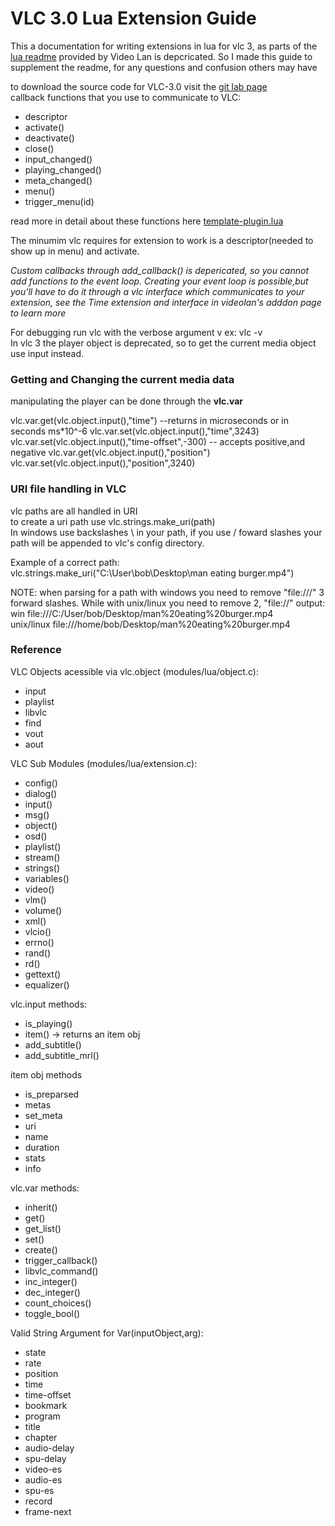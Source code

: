 # VLC 3.0 Lua Extension Guide
This a documentation for writing extensions in lua for vlc 3, as parts of the [lua readme](https://www.videolan.org/developers/vlc/share/lua/README.txt) provided by Video Lan is depcricated. So I made this guide to supplement the readme, for any questions and confusion others may have

to download the source code for VLC-3.0 visit the [git lab page](https://code.videolan.org/videolan/vlc-3.0)  
callback functions that you use to communicate to VLC:
- descriptor
- activate()
- deactivate()
- close()
- input_changed()
- playing_changed()
- meta_changed()
- menu()
- trigger_menu(id)

read more in detail about these functions here [template-plugin.lua](https://github.com/nima64/vlc-lua-extension-template/blob/main/template-plugin.lua)  

The minumim vlc requires for extension to work is a descriptor(needed to show up in menu) and activate.  

*Custom callbacks through add_callback() is depericated, so you cannot add functions to the event loop. Creating your event loop is possible,but you'll have to do it through a vlc interface which communicates to your extension, see the Time extension and interface in videolan's adddon page to learn more*  
  
For debugging run vlc with the verbose argument v ex: vlc -v  
In vlc 3 the player object is deprecated, so to get the current media object use input instead.  

### Getting and Changing the current media data  ###
manipulating the player can be done through the **vlc.var**  

vlc.var.get(vlc.object.input(),"time") --returns in microseconds or in seconds ms*10^-6 
vlc.var.set(vlc.object.input(),"time",3243)
vlc.var.set(vlc.object.input(),"time-offset",-300) -- accepts positive,and negative
vlc.var.get(vlc.object.input(),"position")
vlc.var.set(vlc.object.input(),"position",3240)  

### URI file handling in VLC ###  
vlc paths are all handled in URI  
to create a uri path use vlc.strings.make_uri(path)  
In windows use backslashes \ in your path, if you use / foward slashes your path will be appended to vlc's config directory.  

Example of a correct path:  
vlc.strings.make_uri("C:\User\bob\Desktop\man eating burger.mp4")   

NOTE: when parsing for a path with windows you need to remove "file:///" 3 forward slashes.
While with unix/linux you need to remove 2, "file://"
output: win file:///C:/User/bob/Desktop/man%20eating%20burger.mp4  
unix/linux file:///home/bob/Desktop/man%20eating%20burger.mp4  


### Reference ###
VLC Objects acessible via vlc.object (modules/lua/object.c):
- input
- playlist
- libvlc
- find
- vout
- aout  

VLC Sub Modules (modules/lua/extension.c):
- config()
- dialog()
- input()
- msg()
- object()
- osd()
- playlist()
- stream()
- strings()
- variables()
- video()
- vlm()
- volume()
- xml()
- vlcio()
- errno()
- rand()
- rd()
- gettext()
- equalizer()

vlc.input methods:
- is_playing()
- item() -> returns an item obj
- add_subtitle()
- add_subtitle_mrl()

item obj methods
- is_preparsed
- metas
- set_meta
- uri
- name
- duration
- stats
- info

vlc.var methods:
- inherit()
- get()
- get_list()
- set()
- create()
- trigger_callback()
- libvlc_command()
- inc_integer()
- dec_integer()
- count_choices()
- toggle_bool()

Valid String Argument for Var(inputObject,arg):
- state
- rate
- position
- time
- time-offset
- bookmark
- program
- title
- chapter
- audio-delay
- spu-delay
- video-es
- audio-es
- spu-es
- record
- frame-next





